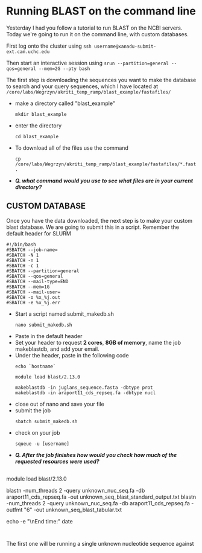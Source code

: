 # Running BLAST on the command line

Yesterday I had you follow a tutorial to run BLAST on the NCBI servers. Today we're going to run it on the command line, with custom databases.

First log onto the cluster using `ssh username@xanadu-submit-ext.cam.uchc.edu`

Then start an interactive session using `srun --partition=general --qos=general --mem=2G --pty bash`


The first step is downloading the sequences you want to make the database to search and your query sequences, which I have located at `/core/labs/Wegrzyn/akriti_temp_ramp/blast_example/fastafiles/`
- make a directory called "blast_example"
  ```
  mkdir blast_example
  ```
  
- enter the directory
  ```
  cd blast_example
  ```
  
- To download all of the files use the command
  ```
  cp /core/labs/Wegrzyn/akriti_temp_ramp/blast_example/fastafiles/*.fasta .
  ```
- ***Q. what command would you use to see what files are in your current directory?***


## CUSTOM DATABASE
Once you have the data downloaded, the next step is to make your custom blast database. We are going to submit this in a script. Remember the default header for SLURM 

```
#!/bin/bash
#SBATCH --job-name=
#SBATCH -N 1
#SBATCH -n 1
#SBATCH -c 1
#SBATCH --partition=general
#SBATCH --qos=general
#SBATCH --mail-type=END
#SBATCH --mem=1G
#SBATCH --mail-user=
#SBATCH -o %x_%j.out
#SBATCH -e %x_%j.err
```
- Start a script named submit_makedb.sh
  ```
  nano submit_makedb.sh
  ```
- Paste in the default header
- Set your header to request **2 cores**, **8GB of memory**, name the job makeblastdb, and add your email.
- Under the header, paste in the following code
  ```
  echo `hostname`
  
  module load blast/2.13.0
  
  makeblastdb -in juglans_sequence.fasta -dbtype prot
  makeblastdb -in araport11_cds_repseq.fa -dbtype nucl
  ```
- close out of nano and save your file
- submit the job
  ```
  sbatch submit_makedb.sh
  ```
- check on your job
  ```
  squeue -u [username]
  ```
- ***Q. After the job finishes how would you check how much of the requested resources were used?***


##

module load blast/2.13.0

blastn -num_threads 2 -query unknown_nuc_seq.fa -db araport11_cds_repseq.fa -out unknown_seq_blast_standard_output.txt
blastn -num_threads 2 -query unknown_nuc_seq.fa -db araport11_cds_repseq.fa -outfmt "6" -out unknown_seq_blast_tabular.txt

echo -e "\nEnd time:"
date
```


```

The first one will be running a single unknown nucleotide sequence against 
